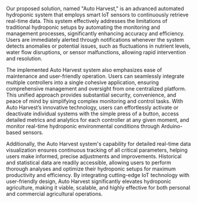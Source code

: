 Our proposed solution, named "Auto Harvest," is an advanced automated hydroponic system that employs smart IoT sensors to continuously retrieve real-time data. This system effectively addresses the limitations of traditional hydroponic setups by automating the monitoring and management processes, significantly enhancing accuracy and efficiency. Users are immediately alerted through notifications whenever the system detects anomalies or potential issues, such as fluctuations in nutrient levels, water flow disruptions, or sensor malfunctions, allowing rapid intervention and resolution.

The implemented Auto Harvest system also emphasizes ease of maintenance and user-friendly operation. Users can seamlessly integrate multiple controllers into a single cohesive application, ensuring comprehensive management and oversight from one centralized platform. This unified approach provides substantial security, convenience, and peace of mind by simplifying complex monitoring and control tasks. With Auto Harvest’s innovative technology, users can effortlessly activate or deactivate individual systems with the simple press of a button, access detailed metrics and analytics for each controller at any given moment, and monitor real-time hydroponic environmental conditions through Arduino-based sensors.

Additionally, the Auto Harvest system's capability for detailed real-time data visualization ensures continuous tracking of all critical parameters, helping users make informed, precise adjustments and improvements. Historical and statistical data are readily accessible, allowing users to perform thorough analyses and optimize their hydroponic setups for maximum productivity and efficiency. By integrating cutting-edge IoT technology with user-friendly design, Auto Harvest significantly elevates hydroponic agriculture, making it viable, scalable, and highly effective for both personal and commercial agricultural operations.